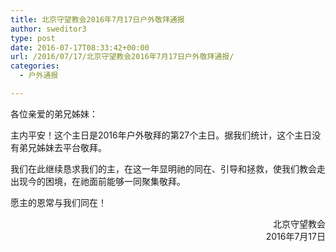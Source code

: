 ```yaml
---
title: 北京守望教会2016年7月17日户外敬拜通报
author: sweditor3
type: post
date: 2016-07-17T08:33:42+00:00
url: /2016/07/17/北京守望教会2016年7月17日户外敬拜通报/
categories:
  - 户外通报

---
```

各位亲爱的弟兄姊妹：

主内平安！这个主日是2016年户外敬拜的第27个主日。据我们统计，这个主日没有弟兄姊妹去平台敬拜。

我们在此继续恳求我们的主，在这一年显明祂的同在、引导和拯救，使我们教会走出现今的困境，在祂面前能够一同聚集敬拜。

愿主的恩常与我们同在！

<p style="text-align: right;">
  北京守望教会<br /> 2016年7月17日
</p>